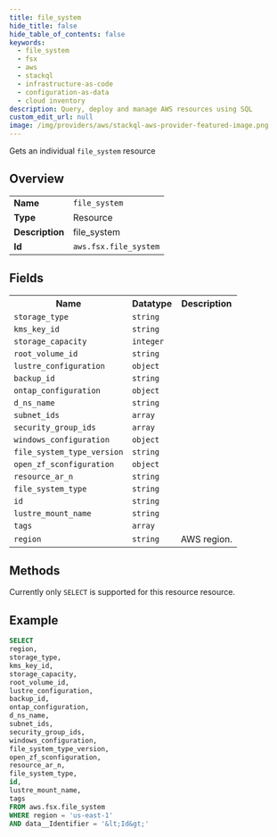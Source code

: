 ```yaml
---
title: file_system
hide_title: false
hide_table_of_contents: false
keywords:
  - file_system
  - fsx
  - aws
  - stackql
  - infrastructure-as-code
  - configuration-as-data
  - cloud inventory
description: Query, deploy and manage AWS resources using SQL
custom_edit_url: null
image: /img/providers/aws/stackql-aws-provider-featured-image.png
---
```

Gets an individual <code>file_system</code> resource

## Overview
<table><tbody>
<tr><td><b>Name</b></td><td><code>file_system</code></td></tr>
<tr><td><b>Type</b></td><td>Resource</td></tr>
<tr><td><b>Description</b></td><td>file_system</td></tr>
<tr><td><b>Id</b></td><td><code>aws.fsx.file_system</code></td></tr>
</tbody></table>

## Fields
<table><tbody>
<tr><th>Name</th><th>Datatype</th><th>Description</th></tr>
<tr><td><code>storage_type</code></td><td><code>string</code></td><td></td></tr>
<tr><td><code>kms_key_id</code></td><td><code>string</code></td><td></td></tr>
<tr><td><code>storage_capacity</code></td><td><code>integer</code></td><td></td></tr>
<tr><td><code>root_volume_id</code></td><td><code>string</code></td><td></td></tr>
<tr><td><code>lustre_configuration</code></td><td><code>object</code></td><td></td></tr>
<tr><td><code>backup_id</code></td><td><code>string</code></td><td></td></tr>
<tr><td><code>ontap_configuration</code></td><td><code>object</code></td><td></td></tr>
<tr><td><code>d_ns_name</code></td><td><code>string</code></td><td></td></tr>
<tr><td><code>subnet_ids</code></td><td><code>array</code></td><td></td></tr>
<tr><td><code>security_group_ids</code></td><td><code>array</code></td><td></td></tr>
<tr><td><code>windows_configuration</code></td><td><code>object</code></td><td></td></tr>
<tr><td><code>file_system_type_version</code></td><td><code>string</code></td><td></td></tr>
<tr><td><code>open_zf_sconfiguration</code></td><td><code>object</code></td><td></td></tr>
<tr><td><code>resource_ar_n</code></td><td><code>string</code></td><td></td></tr>
<tr><td><code>file_system_type</code></td><td><code>string</code></td><td></td></tr>
<tr><td><code>id</code></td><td><code>string</code></td><td></td></tr>
<tr><td><code>lustre_mount_name</code></td><td><code>string</code></td><td></td></tr>
<tr><td><code>tags</code></td><td><code>array</code></td><td></td></tr>
<tr><td><code>region</code></td><td><code>string</code></td><td>AWS region.</td></tr>

</tbody></table>

## Methods
Currently only <code>SELECT</code> is supported for this resource resource.





## Example
```sql
SELECT
region,
storage_type,
kms_key_id,
storage_capacity,
root_volume_id,
lustre_configuration,
backup_id,
ontap_configuration,
d_ns_name,
subnet_ids,
security_group_ids,
windows_configuration,
file_system_type_version,
open_zf_sconfiguration,
resource_ar_n,
file_system_type,
id,
lustre_mount_name,
tags
FROM aws.fsx.file_system
WHERE region = 'us-east-1'
AND data__Identifier = '&lt;Id&gt;'
```

